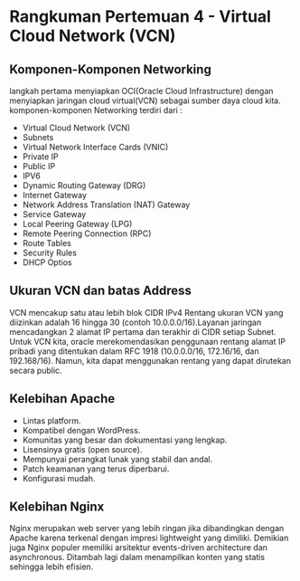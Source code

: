 # Rangkuman Pertemuan 4 - Virtual Cloud Network (VCN)
## Komponen-Komponen Networking
langkah pertama menyiapkan OCI(Oracle Cloud Infrastructure) dengan menyiapkan jaringan cloud virtual(VCN) sebagai sumber daya cloud kita.
komponen-komponen Networking terdiri dari :
- Virtual Cloud Network (VCN)
- Subnets
- Virtual Network Interface Cards (VNIC)
- Private IP 
- Public IP
- IPV6
- Dynamic Routing Gateway (DRG)
- Internet Gateway
- Network Address Translation (NAT) Gateway
- Service Gateway
- Local Peering Gateway (LPG)
- Remote Peering Connection (RPC)
- Route Tables
- Security Rules
- DHCP Optios
## Ukuran VCN dan batas Address
VCN mencakup satu atau lebih blok CIDR IPv4 Rentang ukuran VCN yang diizinkan adalah 16 hingga 30 (contoh 10.0.0.0/16).Layanan jaringan mencadangkan 2 alamat IP pertama dan terakhir di CIDR setiap Subnet. Untuk VCN kita, oracle merekomendasikan penggunaan rentang alamat IP pribadi yang ditentukan dalam RFC 1918 (10.0.0.0/16, 172.16/16, dan 192.168/16). Namun, kita dapat menggunakan rentang yang dapat dirutekan secara public.

## Kelebihan Apache
- Lintas platform.
- Kompatibel dengan WordPress.
- Komunitas yang besar dan dokumentasi yang lengkap.
- Lisensinya gratis (open source).
- Mempunyai perangkat lunak yang stabil dan andal.
- Patch keamanan yang terus diperbarui.
- Konfigurasi mudah.
 
## Kelebihan Nginx
Nginx merupakan web server yang lebih ringan jika dibandingkan dengan Apache karena terkenal dengan impresi lightweight yang dimiliki. Demikian juga Nginx populer memiliki arsitektur events-driven architecture dan asynchronous. Ditambah lagi dalam menampilkan konten yang statis sehingga lebih efisien.
